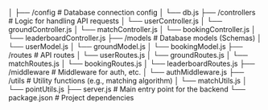 │
├── /config               # Database connection config
│   └── db.js
├── /controllers          # Logic for handling API requests
│   └── userController.js
│   └── groundController.js
│   └── matchController.js
│   └── bookingController.js
│   └── leaderboardController.js
├── /models               # Database models (Schemas)
│   └── userModel.js
│   └── groundModel.js
│   └── bookingModel.js
├── /routes               # API routes
│   └── userRoutes.js
│   └── groundRoutes.js
│   └── matchRoutes.js
│   └── bookingRoutes.js
│   └── leaderboardRoutes.js
├── /middleware           # Middleware for auth, etc.
│   └── authMiddleware.js
├── /utils                # Utility functions (e.g., matching algorithm)
│   └── matchUtils.js
│   └── pointUtils.js
├── server.js             # Main entry point for the backend
└── package.json          # Project dependencies
